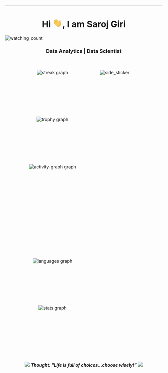 <hr>
<h1 align="center">
  Hi <img src="https://raw.githubusercontent.com/ABSphreak/ABSphreak/master/gifs/Hi.gif" width="30px">, I am Saroj Giri
</h1>

<img align="left" src="https://komarev.com/ghpvc/?username=SarojGiri10&amp;color=brightgreen" alt="watching_count">
<br>

<h3 align="center">Data Analytics | Data Scientist</h3>
<br><br>

<img align="right" width="200px" height="200px" alt="side_sticker" src="https://media.giphy.com/media/TEnXkcsHrP4YedChhA/giphy.gif">

<div align="center" style="display: flex; flex-direction: column; align-items: center;">
  <img src="https://streak-stats.demolab.com?user=SarojGiri10&locale=en&mode=daily&theme=dracula&hide_border=false&border_radius=5&order=3" height="150" alt="streak graph" />
  <img src="https://github-profile-trophy.vercel.app?username=SarojGiri10&theme=dracula&column=-1&row=1&margin-w=8&margin-h=8&no-bg=false&no-frame=false&order=4" height="150" alt="trophy graph" />
  <img src="https://github-readme-activity-graph.vercel.app/graph?username=SarojGiri10&radius=16&theme=react&area=true&order=5" height="300" alt="activity-graph graph" />
  <img src="https://github-readme-stats.vercel.app/api/top-langs?username=SarojGiri10&locale=en&hide_title=false&layout=compact&card_width=320&langs_count=5&theme=dracula&hide_border=false&order=2" height="150" alt="languages graph" />
  <img src="https://github-readme-stats.vercel.app/api?username=SarojGiri10&hide_title=false&hide_rank=false&show_icons=true&include_all_commits=true&count_private=true&disable_animations=false&theme=dracula&locale=en&hide_border=false&order=1" height="150" alt="stats graph" />
</div>

<p align="center">
  <br>
  <img src="https://media.giphy.com/media/gH3LO09IOiZIqePwv9/giphy.gif" width="50"> 
  <b><i>Thought: "Life is full of choices…choose wisely!”</i></b> 
  <img src="https://media.giphy.com/media/qjqUcgIyRjsl2/giphy.gif" width="50">
</p>
